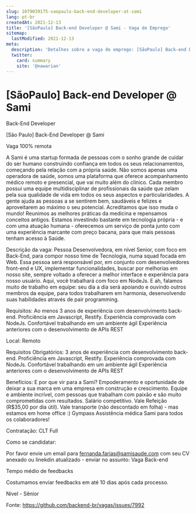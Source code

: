 ```yaml
---
slug: 1079039175-saopaulo-back-end-developer-at-sami
lang: pt-br
createdAt: 2021-12-13
title: '[SãoPaulo] Back-end Developer @ Sami - Vaga de Emprego'
sitemap:
  lastModified: 2021-12-13
meta:
  description: 'Detalhes sobre a vaga de emprego: [SãoPaulo] Back-end Developer @ Sami'
  twitter:
    card: summary
    site: '@nawarian'
---
```


# [SãoPaulo] Back-end Developer @ Sami

Back-End Developer

[São Paulo] Back-End Developer @ Sami

Vaga 100% remota

A Sami é uma startup formada de pessoas com o sonho grande de cuidar do ser humano construindo confiança em todos os seus relacionamentos, começando pela relação com a própria saúde.
Não somos apenas uma operadora de saúde, somos uma plataforma que oferece acompanhamento médico remoto e presencial, que vai muito além do clínico. Cada membro possui uma equipe multidisciplinar de profissionais da saúde que zelam pela sua qualidade de vida em todos os seus aspectos e particularidades. A gente ajuda as pessoas a se sentirem bem, saudáveis e felizes e aproveitarem ao máximo o seu potencial.
Acreditamos que isso muda o mundo!
Reunimos as melhores práticas da medicina e repensamos conceitos antigos. Estamos investindo bastante em tecnologia própria - e com uma atuação humana - oferecemos um serviço de ponta junto com uma experiência marcante com preço bacana, para que mais pessoas tenham acesso à Saúde.

Descrição da vaga: Pessoa Desenvolvedora, em nível Senior, com foco em Back-End, para compor nosso time de Tecnologia, numa squad focada em Web.
Essa pessoa será responsável por, em conjunto com desenvolvedores front-end e UX, implementar funcionalidades, buscar por melhorias em nosso site, sempre voltado a oferecer a melhor interface e experiência para nosso usuário. Aqui, você trabalhará com foco em NodeJs. E ah, falamos muito de trabalho em equipe: seu dia a dia será apoiando e ouvindo outros membros da equipe, para todos trabalharem em harmonia, desenvolvendo suas habilidades através de pair programming.

Requisitos:
Ao menos 3 anos de experiência com desenvolvimento back-end.
Proficiência em Javascript, Restify.
Experiência comprovada com NodeJs.
Confortável trabalhando em um ambiente ágil
Experiência anteriores com o desenvolvimento de APIs REST

Local: Remoto 

Requisitos
Obrigatórios:
3 anos de experiência com desenvolvimento back-end.
Proficiência em Javascript, Restify.
Experiência comprovada com NodeJs.
Confortável trabalhando em um ambiente ágil
Experiência anteriores com o desenvolvimento de APIs REST

Benefícios: 
E por que vir para a Sami?
Empoderamento e oportunidade de deixar a sua marca em uma empresa em construção e crescimento.
Equipe e ambiente incrível, com pessoas que trabalham com paixão e são muito comprometidas com resultados.
Salário competitivo.
Vale Refeição (R$35,00 por dia útil).
Vale transporte (não descontado em folha) - mas estamos em home office :)
Gympass
Assistência médica Sami para todos os colaboradores!

Contratação:  CLT Full

Como se candidatar:

Por favor envie um email para fernanda.farias@samisaude.com com seu CV anexado ou linekdin atualizado - enviar no assunto: Vaga Back-end 

Tempo médio de feedbacks

Costumamos enviar feedbacks em até 10 dias após cada processo.

Nível - Sênior





Fonte: https://github.com/backend-br/vagas/issues/7992